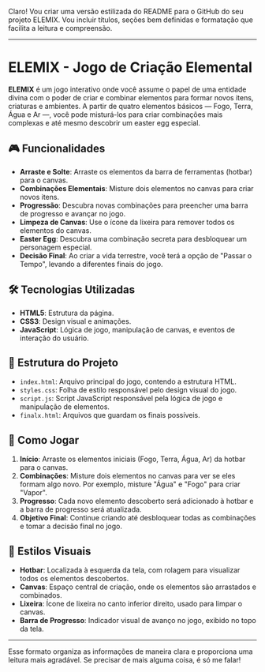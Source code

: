 Claro! Vou criar uma versão estilizada do README para o GitHub do seu projeto ELEMIX. Vou incluir títulos, seções bem definidas e formatação que facilita a leitura e compreensão.

---

# ELEMIX - Jogo de Criação Elemental

**ELEMIX** é um jogo interativo onde você assume o papel de uma entidade divina com o poder de criar e combinar elementos para formar novos itens, criaturas e ambientes. A partir de quatro elementos básicos — Fogo, Terra, Água e Ar —, você pode misturá-los para criar combinações mais complexas e até mesmo descobrir um easter egg especial.

## 🎮 Funcionalidades

- **Arraste e Solte**: Arraste os elementos da barra de ferramentas (hotbar) para o canvas.
- **Combinações Elementais**: Misture dois elementos no canvas para criar novos itens.
- **Progressão**: Descubra novas combinações para preencher uma barra de progresso e avançar no jogo.
- **Limpeza de Canvas**: Use o ícone da lixeira para remover todos os elementos do canvas.
- **Easter Egg**: Descubra uma combinação secreta para desbloquear um personagem especial.
- **Decisão Final**: Ao criar a vida terrestre, você terá a opção de "Passar o Tempo", levando a diferentes finais do jogo.

## 🛠 Tecnologias Utilizadas

- **HTML5**: Estrutura da página.
- **CSS3**: Design visual e animações.
- **JavaScript**: Lógica de jogo, manipulação de canvas, e eventos de interação do usuário.

## 📂 Estrutura do Projeto

- `index.html`: Arquivo principal do jogo, contendo a estrutura HTML.
- `styles.css`: Folha de estilo responsável pelo design visual do jogo.
- `script.js`: Script JavaScript responsável pela lógica de jogo e manipulação de elementos.
- `finalx.html`: Arquivos que guardam os finais possíveis.

## 🚀 Como Jogar

1. **Início**: Arraste os elementos iniciais (Fogo, Terra, Água, Ar) da hotbar para o canvas.
2. **Combinações**: Misture dois elementos no canvas para ver se eles formam algo novo. Por exemplo, misture "Água" e "Fogo" para criar "Vapor".
3. **Progresso**: Cada novo elemento descoberto será adicionado à hotbar e a barra de progresso será atualizada.
4. **Objetivo Final**: Continue criando até desbloquear todas as combinações e tomar a decisão final no jogo.

## 🎨 Estilos Visuais

- **Hotbar**: Localizada à esquerda da tela, com rolagem para visualizar todos os elementos descobertos.
- **Canvas**: Espaço central de criação, onde os elementos são arrastados e combinados.
- **Lixeira**: Ícone de lixeira no canto inferior direito, usado para limpar o canvas.
- **Barra de Progresso**: Indicador visual de avanço no jogo, exibido no topo da tela.

---

Esse formato organiza as informações de maneira clara e proporciona uma leitura mais agradável. Se precisar de mais alguma coisa, é só me falar!